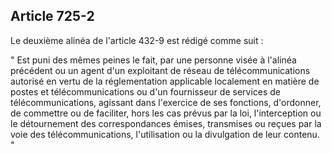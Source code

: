 Article 725-2
----
Le deuxième alinéa de l'article 432-9 est rédigé comme suit :

" Est puni des mêmes peines le fait, par une personne visée à l'alinéa précédent
ou un agent d'un exploitant de réseau de télécommunications autorisé en vertu de
la réglementation applicable localement en matière de postes et
télécommunications ou d'un fournisseur de services de télécommunications,
agissant dans l'exercice de ses fonctions, d'ordonner, de commettre ou de
faciliter, hors les cas prévus par la loi, l'interception ou le détournement des
correspondances émises, transmises ou reçues par la voie des télécommunications,
l'utilisation ou la divulgation de leur contenu. "
